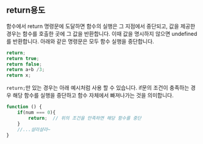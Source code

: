## return용도

함수에서 return 명령문에 도달하면 함수의 실행은 그 지점에서 중단되고, 값을 제공한 경우는 함수를 호출한 곳에 그 값을 반환합니다. 이때 값을 명시하지 않으면 undefined를 반환합니다. 아래와 같은 명령문은 모두 함수 실행을 중단합니다.

```js
return;
return true;
return false;
return a+b /3;
return x;
```

`return;`만 있는 경우는 아래 예시처럼 사용 할 수 있습니다. if문의 조건이 충족하는 경우 해당 함수를 실행을 중단하고 함수 자체에서 빠져나가는 것을 의미합니다.

```js
function () {
    if(num === 0){
        return;  // 위의 조건을 만족하면 해당 함수를 중단
    }
    //...샬라샬라~
}
``` 